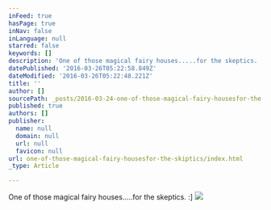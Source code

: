 ```yaml
---
inFeed: true
hasPage: true
inNav: false
inLanguage: null
starred: false
keywords: []
description: 'One of those magical fairy houses.....for the skeptics. :]'
datePublished: '2016-03-26T05:22:58.849Z'
dateModified: '2016-03-26T05:22:48.221Z'
title: ''
author: []
sourcePath: _posts/2016-03-24-one-of-those-magical-fairy-housesfor-the-skiptics.md
published: true
authors: []
publisher:
  name: null
  domain: null
  url: null
  favicon: null
url: one-of-those-magical-fairy-housesfor-the-skiptics/index.html
_type: Article

---
```

One of those magical fairy houses.....for the skeptics. :\]
![](https://the-grid-user-content.s3-us-west-2.amazonaws.com/97aace8a-0eb6-4dc8-9932-674303a19789.png)